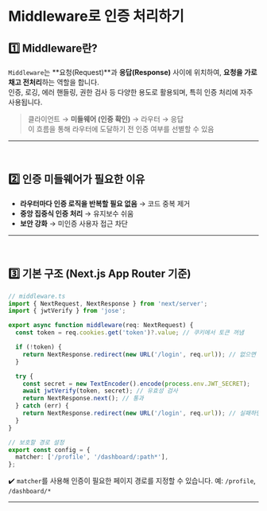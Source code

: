# Middleware로 인증 처리하기
## 1️⃣ Middleware란?
`Middleware`는 **요청(Request)**과 **응답(Response)** 사이에 위치하여, **요청을 가로채고 전처리**하는 역할을 합니다.  
인증, 로깅, 에러 핸들링, 권한 검사 등 다양한 용도로 활용되며, 특히 인증 처리에 자주 사용됩니다.

> 클라이언트 → **미들웨어 (인증 확인)** → 라우터 → 응답  
이 흐름을 통해 라우터에 도달하기 전 인증 여부를 선별할 수 있음
--- 
<br>

## 2️⃣ 인증 미들웨어가 필요한 이유
- **라우터마다 인증 로직을 반복할 필요 없음** → 코드 중복 제거
- **중앙 집중식 인증 처리** → 유지보수 쉬움
- **보안 강화** → 미인증 사용자 접근 차단
---
<br>

## 3️⃣ 기본 구조 (Next.js App Router 기준)
```ts
// middleware.ts
import { NextRequest, NextResponse } from 'next/server';
import { jwtVerify } from 'jose';

export async function middleware(req: NextRequest) {
  const token = req.cookies.get('token')?.value; // 쿠키에서 토큰 꺼냄

  if (!token) {
    return NextResponse.redirect(new URL('/login', req.url)); // 없으면 로그인 페이지로
  }

  try {
    const secret = new TextEncoder().encode(process.env.JWT_SECRET);
    await jwtVerify(token, secret); // 유효성 검사
    return NextResponse.next(); // 통과
  } catch (err) {
    return NextResponse.redirect(new URL('/login', req.url)); // 실패하면 로그인으로
  }
}

// 보호할 경로 설정
export const config = {
  matcher: ['/profile', '/dashboard/:path*'],
};
```
✔️ `matcher`를 사용해 인증이 필요한 페이지 경로를 지정할 수 있습니다. 예: `/profile`, `/dashboard/*`



--- 
<br>